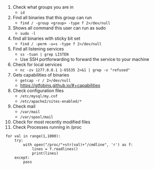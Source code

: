 1. Check what groups you are in
    - `id` 
2. Find all binaries that this group can run
    - `find / -group <group> -type f 2>/dev/null`
3. Shows all command this user can run as sudo
    - `sudo -l`
4. find all binaries with sticky bit set
    - `find / -perm -u=s -type f 2>/dev/null`
5. Find all listening services
    - `ss -tuan | grep LISTEN`
    - Use SSH portforwarding to forward the service to your machine
6. Check for local services
    - `nc -zv 1277.0.0.1 1-65535 2>&1 | grep -v "refused"`
7. Gets capabilities of binaries
    - `getcap -r / 2>/dev/null`
    - https://gtfobins.github.io/#+capabilities
8. Check configuration files
    - `/etc/mysql/my.cnf`
    - `/etc/apache2/sites-enabled/*`
9. Check mail
    - `/var/mail`
    - `/var/spool/mail`
10. Check for most recently modified files
11. Check Processes running in /proc
```
for val in range(1,1000):
    try:
        with open("/proc/"+str(val)+"/cmdline", 'r') as f:
            lines = f.readlines()
            print(lines)
    except:
        pass
```
